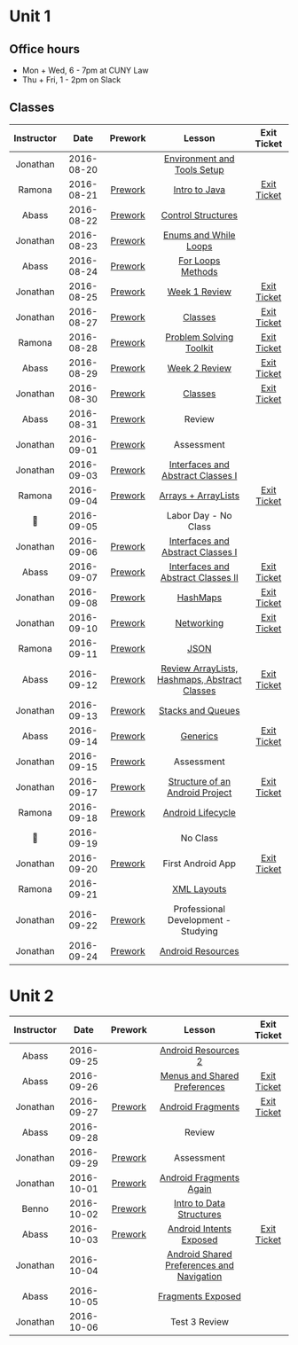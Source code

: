# Unit 1


## Office hours

- Mon + Wed, 6 - 7pm at CUNY Law
- Thu + Fri, 1 - 2pm on Slack

## Classes

|Instructor |  Date      |Prework| Lesson |Exit Ticket|
|:----------:|:----------:|:--------:|:--:|:--:|
|Jonathan| 2016-08-20 || [Environment and Tools Setup](lessons/env-and-tools)||
|Ramona| 2016-08-21 |[Prework](pre-work/08-21-2016-prework.md)| [Intro to Java](lessons/intro-to-java)|[Exit Ticket](https://docs.google.com/a/c4q.nyc/forms/d/1k5_otHg_g2IDzgzbdxEBKsd-U47z717lvOO2rB38DQQ/)|
|Abass| 2016-08-22 |[Prework](pre-work/08-22-2016-prework.md)| [Control Structures](lessons/control-structures) ||
|Jonathan| 2016-08-23 |[Prework](pre-work/08-23-2016-prework.md)| [Enums and While Loops](lessons/enums-while) ||
|Abass| 2016-08-24 |[Prework](pre-work/08-24-2016-prework.md)| [For Loops](lessons/for-loops)<br>[Methods](lessons/methods)||
|Jonathan| 2016-08-25 |[Prework](pre-work/08-25-2016-prework.md)| [Week 1 Review](lessons/week-1-review)|[Exit Ticket](https://docs.google.com/a/c4q.nyc/forms/d/1on3XlIN13ebCltZLhFo2PvjIubcjT3jGiScM6xB_84Y/)|
|Jonathan| 2016-08-27 |[Prework](pre-work/08-27-2016-prework.md)| [Classes](lessons/classes-part1)|[Exit Ticket](https://docs.google.com/a/c4q.nyc/forms/d/11COt3riU8L1ZDUDuL2CRAmkgfjZgD4mUwtboHTeqOew/)|
|Ramona| 2016-08-28 |[Prework](pre-work/08-28-2016-prework.md)| [Problem Solving Toolkit](lessons/tools)|[Exit Ticket](https://docs.google.com/a/c4q.nyc/forms/d/1X6gOZC-MF-dvjr8XlDHCEJd3TAuxOUmjQvP8bYN4z6k/)|
|Abass| 2016-08-29 |[Prework](pre-work/08-29-2016-prework.md)| [Week 2 Review](lessons/week-2-review) |[Exit Ticket](lessons/week-2-review/exit_ticket.md) |
|Jonathan| 2016-08-30 |[Prework](pre-work/08-30-2016-prework.md)| [Classes](lessons/classes-part1) |[Exit Ticket](https://docs.google.com/a/c4q.nyc/forms/d/1DxJZkhEvckbRxuX5odAv02Uy99nnaAMp0Cji5jRKyPY/edit)|
|Abass| 2016-08-31 |[Prework](pre-work/08-31-2016-prework.md)| Review||
|Jonathan| 2016-09-01 |[Prework](pre-work/09-01-2016-prework.md)| Assessment ||
|Jonathan| 2016-09-03 |[Prework](pre-work/09-03-2016-prework.md)| [Interfaces and Abstract Classes I](lessons/interfaces-abstract-part1)||
|Ramona| 2016-09-04 |[Prework](pre-work/09-04-2016-prework.md)| [Arrays + ArrayLists](lessons/arrays-arraylists)|[Exit Ticket](https://docs.google.com/a/c4q.nyc/forms/d/1HWVUqs7dGH61BHoQQE_sNUcQJPUPzhBrrNJF4moeDo4/)|
|🙂| 2016-09-05 || Labor Day - No Class||
|Jonathan| 2016-09-06 |[Prework](pre-work/09-06-2016-prework.md)|[Interfaces and Abstract Classes I](lessons/interfaces-abstract-part1)||
|Abass|2016-09-07|[Prework](http://programmers.stackexchange.com/questions/225674/why-define-a-java-object-using-interface-e-g-map-rather-than-implementation)| [Interfaces and Abstract Classes II](lessons/interfaces-abstract-part2)|[Exit Ticket](https://docs.google.com/a/c4q.nyc/forms/d/1-UUwAQElhxpA7jKaZHzffHN8fgfj3ktl5bCpqrsmaVA/edit)|
|Jonathan|2016-09-08|[Prework](pre-work/hasmaps-prework.md)| [HashMaps](lessons/hashmaps-and-sets/hashmap.md)|[Exit Ticket](https://docs.google.com/a/c4q.nyc/forms/d/1JoSh6UferdmATdvqxk-LTEUlj3QM-oPgbW0PHLnLlhU/edit)|
|Jonathan|2016-09-10|[Prework](pre-work/09-10-2016-prework.md)| [Networking](lessons/networking)|[Exit Ticket](https://docs.google.com/a/c4q.nyc/forms/d/1mHJvTayV9bYwu2FlxkH9PerWMlm3DWUmGKF9Qkyvg50/edit)|
|Ramona|2016-09-11|[Prework](pre-work/09-11-2016-prework.md)| [JSON](lessons/json)||
|Abass|2016-09-12|[Prework](pre-work/09-12-2016-prework.md)| [Review ArrayLists, Hashmaps, Abstract Classes](lessons/review-list-maps)|[Exit Ticket](https://docs.google.com/a/c4q.nyc/forms/d/1Q0IlDk5gPyFFE_1qtkS4p67kCi5ZHt3puIdOXO-HjSQ/edit)|
|Jonathan|2016-09-13|[Prework](pre-work/09-13-2016-prework.md)|[Stacks and Queues](lessons/stacks-and-queues)||
|Abass|2016-09-14|[Prework](pre-work/09-14-2016-prework.md) |[Generics](lessons/generics)|[Exit Ticket](https://docs.google.com/a/c4q.nyc/forms/d/1aRVGucWtdZ8CDeWMxGpietYiGBcW8mg99m7K_2dyb1g/edit)|
|Jonathan|2016-09-15|[Prework](pre-work/09-15-2016-prework.md)|Assessment||
|Jonathan|2016-09-17|[Prework](pre-work/09-17-2016-prework.md)|[Structure of an Android Project](lessons/structure-android-project/Structure-of-Android-Project.md)|[Exit Ticket](https://docs.google.com/a/c4q.nyc/forms/d/11TC_GZks3kZKetMBFE4MVOYtcYJUTOs2FrH6Ch1vj68/edit)|
|Ramona|2016-09-18|[Prework](lessons/android-lifecycle/prework.md)|[Android Lifecycle](lessons/android-lifecycle/)||
|🙂| 2016-09-19 || No Class||
|Jonathan|2016-09-20|[Prework](pre-work/09-20-2016-prework.md)|First Android App|[Exit Ticket](https://docs.google.com/a/c4q.nyc/forms/d/1IMJZUoH_ynBNldEdqbotr_10WocWH4mBZWSlT4WFQSw/edit)|
|Ramona|2016-09-21||[XML Layouts](lessons/layout-xml)||
|Jonathan|2016-09-22|[Prework](pre-work/09-20-2016-prework.md)|Professional Development - Studying||
|Jonathan|2016-09-24|[Prework](pre-work/09-20-2016-prework.md)|[Android Resources](lessons/android-resources/Android-Resources.md)||

# Unit 2

|Instructor |  Date      |Prework| Lesson |Exit Ticket|
|:----------:|:----------:|:--------:|:--:|:--:|
|Abass| 2016-09-25 || [Android Resources 2](lessons/android-resources-2)||
|Abass| 2016-09-26 || [Menus and Shared Preferences](lessons/menus-and-preferences)|[Exit Ticket](https://docs.google.com/a/c4q.nyc/forms/d/1TaqobsWRTkoweKf89K6nm4WkBGtqYY1UQEQQWdDA_cs/edit?usp=drive_web)|
|Jonathan| 2016-09-27 |[Prework](pre-work/09-27-2016-prework.md)| [Android Fragments](lessons/android-fragments/README.md)|[Exit Ticket](https://docs.google.com/a/c4q.nyc/forms/d/1wW_rn3t81Xqsh_yDvA26HI1nSuZ5T2_b0HlXBD9bZxM/edit)|
|Abass| 2016-09-28 || Review||
|Jonathan| 2016-09-29|[Prework](pre-work/09-29-2016-prework.md)| Assessment ||
|Jonathan| 2016-10-01|[Prework](pre-work/10-01-2016-prework.md)| [Android Fragments Again](lessons/android-fragments/README.md) ||
|Benno| 2016-10-02 |[Prework](lessons/intro-to-data-structures/prework.md)| [Intro to Data Structures](lessons/intro-to-data-structures/)||
|Abass| 2016-10-03 |[Prework](pre-work/10-03-2016-prework.md)| [Android Intents Exposed](lessons/android-intents)|[Exit Ticket](#)|
|Jonathan| 2016-10-04 || [Android Shared Preferences and Navigation](lessons/shared-preferences)||
|Abass| 2016-10-05 || [Fragments Exposed](lessons/fragments-exposed)||
|Jonathan| 2016-10-06 || Test 3 Review ||

